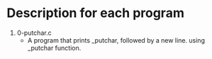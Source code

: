 # Description for each program

1. 0-putchar.c
   * A program that prints _putchar, followed by a new line. using _putchar function.
